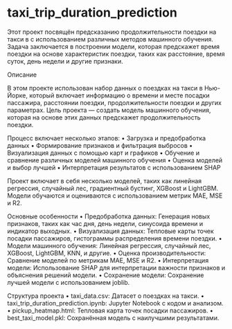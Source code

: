 # taxi_trip_duration_prediction

Этот проект посвящён предсказанию продолжительности поездки на такси в с использованием различных методов машинного обучения. Задача заключается в построении модели, которая предскажет время поездки на основе характеристик поездки, таких как расстояние, время суток, день недели и другие признаки.

Описание

В этом проекте использован набор данных о поездках на такси в Нью-Йорке, который включает информацию о времени и месте посадки пассажира, расстоянии поездки, продолжительности поездки и других параметрах. Цель проекта — создать модель машинного обучения, которая на основе этих данных предскажет продолжительность поездки.

Процесс включает несколько этапов:
	•	Загрузка и предобработка данных
	•	Формирование признаков и фильтрация выбросов
	•	Визуализация данных с помощью карт и графиков
	•	Обучение и сравнение различных моделей машинного обучения
	•	Оценка моделей и выбор лучшей
	•	Интерпретация результатов с использованием SHAP

Проект включает в себя несколько моделей, таких как линейная регрессия, случайный лес, градиентный бустинг, XGBoost и LightGBM. Модели обучаются и оцениваются с использованием метрик MAE, MSE и R2.

Основные особенности
	•	Предобработка данных: Генерация новых признаков, таких как час дня, день недели, синусоида времени и индикатор выходных.
	•	Визуализация данных: Тепловые карты точек посадки пассажиров, гистограммы распределения времени поездки.
	•	Модели машинного обучения: Линейная регрессия, случайный лес, XGBoost, LightGBM, KNN, и другие.
	•	Оценка производительности: Сравнение моделей по метрикам MAE, MSE и R2.
	•	Интерпретация модели: Использование SHAP для интерпретации важности признаков и объяснения решений модели.
	•	Сохранение модели: Сохранение лучшей модели с использованием joblib.

Структура проекта
	•	taxi_data.csv: Датасет о поездках на такси.
	•	taxi_trip_duration_prediction.ipynb: Jupyter Notebook с кодом и анализом.
	•	pickup_heatmap.html: Тепловая карта точек посадки пассажиров.
	•	best_taxi_model.pkl: Сохранённая модель с наилучшими результатами.
